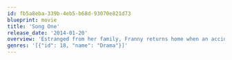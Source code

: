 ```yaml
---
id: fb5a8eba-339b-4eb5-b68d-93070e821d73
blueprint: movie
title: 'Song One'
release_date: '2014-01-20'
overview: 'Estranged from her family, Franny returns home when an accident leaves her brother comatose. Retracing his life as an aspiring musician, she tracks down his favorite musician, James Forester. Against the backdrop of Brooklyn’s music scene, Franny and James develop an unexpected relationship and face the realities of their lives.'
genres: '[{"id": 18, "name": "Drama"}]'
---
```

